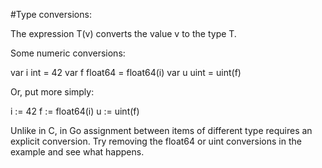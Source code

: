 #Type conversions:

The expression T(v) converts the value v to the type T.

Some numeric conversions:

var i int = 42
var f float64 = float64(i)
var u uint = uint(f)

Or, put more simply:

i := 42
f := float64(i)
u := uint(f)

Unlike in C, in Go assignment between items of different type requires an explicit conversion. 
Try removing the float64 or uint conversions in the example and see what happens.
